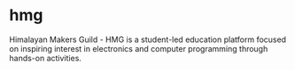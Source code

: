 # hmg
Himalayan Makers Guild - HMG is a student-led education platform focused on inspiring interest in electronics and computer programming through hands-on activities.

